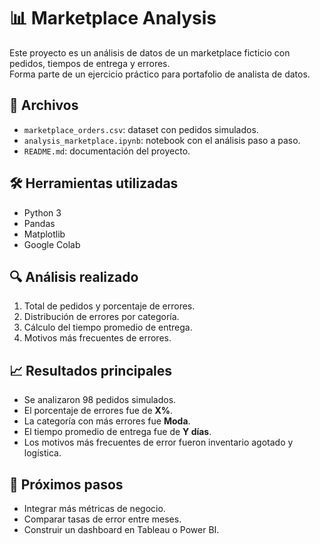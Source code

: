 # 📊 Marketplace Analysis

Este proyecto es un análisis de datos de un marketplace ficticio con pedidos, tiempos de entrega y errores.  
Forma parte de un ejercicio práctico para portafolio de analista de datos.

## 📂 Archivos
- `marketplace_orders.csv`: dataset con pedidos simulados.
- `analysis_marketplace.ipynb`: notebook con el análisis paso a paso.
- `README.md`: documentación del proyecto.

## 🛠️ Herramientas utilizadas
- Python 3  
- Pandas  
- Matplotlib  
- Google Colab

## 🔍 Análisis realizado
1. Total de pedidos y porcentaje de errores.  
2. Distribución de errores por categoría.  
3. Cálculo del tiempo promedio de entrega.  
4. Motivos más frecuentes de errores.  

## 📈 Resultados principales
- Se analizaron 98 pedidos simulados.  
- El porcentaje de errores fue de **X%**.  
- La categoría con más errores fue **Moda**.  
- El tiempo promedio de entrega fue de **Y días**.  
- Los motivos más frecuentes de error fueron inventario agotado y logística.  

## 🚀 Próximos pasos
- Integrar más métricas de negocio.  
- Comparar tasas de error entre meses.  
- Construir un dashboard en Tableau o Power BI.
